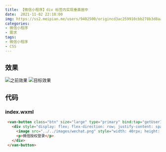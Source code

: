 ```yaml
---
title: 【微信小程序】div 标签内实现垂直居中
date:  2021-11-02 22:18:00
img: https://ss2.meipian.me/users/9402500/origincd3ac259910cbb278b3d8aae6a1bbea4.jpg?imageView2/2/w/750/h/1400/q/80
categories: 
- 微信小程序
- 需求
tags:
- 微信小程序
- CSS
---
```


## 效果

![之前效果](https://img-blog.csdnimg.cn/c8f64e6d15014f679e6f210e99792575.png)
![目标效果](https://img-blog.csdnimg.cn/83c02789b6e54e00acd12b41207b0909.png)

## 代码

### index.wxml

```html
 <van-button class="btn" size="large" type="primary" bind:tap="getUserInfo">
   <div style="display: flex; flex-direction: row; justify-content: space-around;">
     <image src="../../images/wechat.png" style="width: 40rpx; height: 40rpx; margin-right: 10rpx;" />
     <p>微信授权登录</p>
   </div>
 </van-button>
```